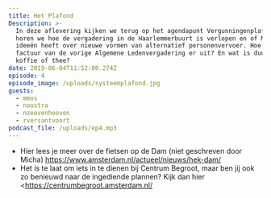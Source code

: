 ```yaml
---
title: Het Plafond
Description: >-
  In deze aflevering kijken we terug op het agendapunt Vergunningenplafond,
  horen we hoe de vergadering in de Haarlemmerbuurt is verlopen en of Micha al
  ideeën heeft over nieuwe vormen van alternatief personenvervoer. Hoe zag de
  factuur van de vorige Algemene Ledenvergadering er uit? En wat is duurder:
  koffie of thee?
date: 2019-06-04T11:52:00.274Z
episode: 4
episode_image: /uploads/systeemplafond.jpg
guests:
  - mmos
  - noostra
  - nzeevenhooven
  - rversantvoort
podcast_file: /uploads/ep4.mp3
---
```

- Hier lees je meer over de fietsen op de Dam (niet geschreven door Micha) <https://www.amsterdam.nl/actueel/nieuws/hek-dam/> 
- Het is te laat om iets in te dienen bij Centrum Begroot, maar ben jij ook zo benieuwd naar de ingediende plannen? Kijk dan hier <https://centrumbegroot.amsterdam.nl/
